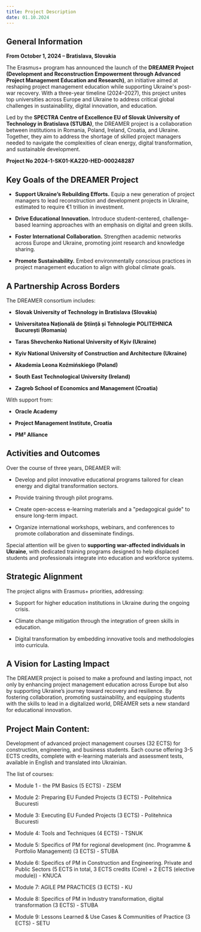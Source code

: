 ```yaml
---
title: Project Description
date: 01.10.2024
---
```


## General Information

**From October 1, 2024 – Bratislava, Slovakia**

The Erasmus+ program has announced the launch of the **DREAMER Project (Development and Reconstruction Empowerment through Advanced Project Management Education and Research)**, an initiative aimed at reshaping project management education while supporting Ukraine's post-war recovery. With a three-year timeline (2024–2027), this project unites top universities across Europe and Ukraine to address critical global challenges in sustainability, digital innovation, and education.

Led by the **SPECTRA Centre of Excellence EU of Slovak University of Technology in Bratislava (STUBA)**, the DREAMER project is a collaboration between institutions in Romania, Poland, Ireland, Croatia, and Ukraine. Together, they aim to address the shortage of skilled project managers needed to navigate the complexities of clean energy, digital transformation, and sustainable development.

**Project No 2024-1-SK01-KA220-HED-000248287**

## Key Goals of the DREAMER Project

- **Support Ukraine’s Rebuilding Efforts.** Equip a new generation of project managers to lead reconstruction and development projects in Ukraine, estimated to require €1 trillion in investment.

- **Drive Educational Innovation.** Introduce student-centered, challenge-based learning approaches with an emphasis on digital and green skills.

- **Foster International Collaboration.** Strengthen academic networks across Europe and Ukraine, promoting joint research and knowledge sharing.

- **Promote Sustainability.** Embed environmentally conscious practices in project management education to align with global climate goals.

## A Partnership Across Borders

The DREAMER consortium includes:

- **Slovak University of Technology in Bratislava (Slovakia)**

- **Universitatea Națională de Știință și Tehnologie POLITEHNICA București (Romania)**

- **Taras Shevchenko National University of Kyiv (Ukraine)**

- **Kyiv National University of Construction and Architecture (Ukraine)**

- **Akademia Leona Koźmińskiego (Poland)**

- **South East Technological University (Ireland)**

- **Zagreb School of Economics and Management (Croatia)**

With support from:

- **Oracle Academy**

- **Project Management Institute, Croatia**

- **PM² Alliance**

## Activities and Outcomes

Over the course of three years, DREAMER will:

- Develop and pilot innovative educational programs tailored for clean energy and digital transformation sectors.

- Provide training through pilot programs.

- Create open-access e-learning materials and a "pedagogical guide" to ensure long-term impact.

- Organize international workshops, webinars, and conferences to promote collaboration and disseminate findings.

Special attention will be given to **supporting war-affected individuals in Ukraine**, with dedicated training programs designed to help displaced students and professionals integrate into education and workforce systems.

## Strategic Alignment

The project aligns with Erasmus+ priorities, addressing:

- Support for higher education institutions in Ukraine during the ongoing crisis.

- Climate change mitigation through the integration of green skills in education.

- Digital transformation by embedding innovative tools and methodologies into curricula.

## A Vision for Lasting Impact

The DREAMER project is poised to make a profound and lasting impact, not only by enhancing project management education across Europe but also by supporting Ukraine’s journey toward recovery and resilience. By fostering collaboration, promoting sustainability, and equipping students with the skills to lead in a digitalized world, DREAMER sets a new standard for educational innovation.

## Project Main Content:

Development of advanced project management courses (32 ECTS) for construction, engineering, and business students. Each course offering 3-5 ECTS credits, complete with e-learning materials and assessment tests, available in English and translated into Ukrainian.

The list of courses:

- Module 1 - the PM Basics (5 ECTS) - ZSEM

- Module 2: Preparing EU Funded Projects (3 ECTS) - Politehnica Bucuresti

- Module 3: Executing EU Funded Projects (3 ECTS) - Politehnica Bucuresti

- Module 4: Tools and Techniques (4 ECTS) - TSNUK

- Module 5: Specifics of PM for regional development (inc. Programme & Portfolio Management) (3 ECTS) - STUBA

- Module 6: Specifics of PM in Construction and Engineering. Private and Public Sectors (5 ECTS in total, 3 ECTS credits (Core) + 2 ECTS (elective module)) - KNUCA

- Module 7:  AGILE PM PRACTICES (3 ECTS) - KU

- Module 8: Specifics of PM in Industry transformation, digital transformation (3 ECTS) - STUBA

- Module 9: Lessons Learned & Use Cases & Communities of Practice (3 ECTS) - SETU